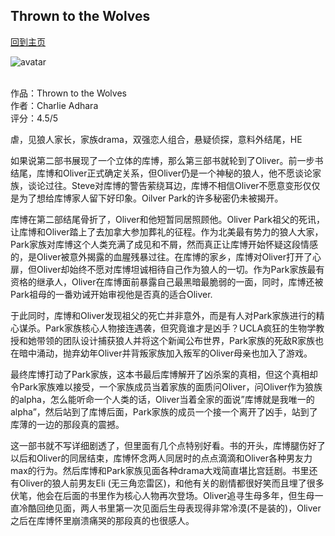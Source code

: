 ## Thrown to the Wolves
[回到主页](https://boheme130.github.io/Fiction.git.io/)

![avatar](https://2sbgyc1f1mp33x86au2pk3cg-wpengine.netdna-ssl.com/wp-content/uploads/sites/3/2018/02/Winter-Blues_.jpg)
<br>
<br>

作品：Thrown to the Wolves <br>
作者：Charlie Adhara <br>
评分：4.5/5 <br>

虐，见狼人家长，家族drama，双强恋人组合，悬疑侦探，意料外结尾，HE

如果说第二部书展现了一个立体的库博，那么第三部书就轮到了Oliver。前一步书结尾，库博和Oliver正式确定关系，但Oliver仍是一个神秘的狼人，他不愿谈论家族，谈论过往。Steve对库博的警告萦绕耳边，库博不相信Oliver不愿意变形仅仅是为了想给库博家人留下好印象。Oilver Park的许多秘密仍未被揭开。

库博在第二部结尾骨折了，Oliver和他短暂同居照顾他。Oliver Park祖父的死讯，让库博和Oliver踏上了去加拿大参加葬礼的征程。作为北美最有势力的狼人大家，Park家族对库博这个人类充满了成见和不屑，然而真正让库博开始怀疑这段情感的，是Oliver被意外揭露的血腥残暴过往。在库博的家乡，库博对Oliver打开了心扉，但Oliver却始终不愿对库博坦诚相待自己作为狼人的一切。作为Park家族最有资格的继承人，Oliver在库博面前暴露自己最黑暗最脆弱的一面，同时，库博还被Park祖母的一番劝诫开始审视他是否真的适合Oliver.

于此同时，库博和Oliver发现祖父的死亡并非意外，而是有人对Park家族进行的精心谋杀。Park家族核心人物接连遇袭，但究竟谁才是凶手？UCLA疯狂的生物学教授和她带领的团队设计捕获狼人并将这个新闻公布世界，Park家族的死敌R家族也在暗中涌动，抛弃幼年Oliver并背叛家族加入叛军的Oliver母亲也加入了游戏。

最终库博打动了Park家族，这本书最后库博解开了凶杀案的真相，但这个真相却令Park家族难以接受，一个家族成员当着家族的面质问Oliver，问Oliver作为狼族的alpha，怎么能听命一个人类的话，Oliver当着全家的面说”库博就是我唯一的alpha”，然后站到了库博后面，Park家族的成员一个接一个离开了凶手，站到了库薄的一边的那段真的震撼。

这一部书就不写详细剧透了，但里面有几个点特别好看。书的开头，库博腿伤好了以后和Oliver的同居结束，库博怀念两人同居时的点点滴滴和Oliver各种男友力max的行为。然后库博和Park家族见面各种drama大戏简直堪比宫廷剧。书里还有Oliver的狼人前男友Eli (无三角恋雷区)，和他有关的剧情都很好笑而且埋了很多伏笔，他会在后面的书里作为核心人物再次登场。Oliver追寻生母多年，但生母一直冷酷回绝见面，两人书里第一次见面后生母表现得非常冷漠(不是装的)，Oliver之后在库博怀里崩溃痛哭的那段真的也很感人。
